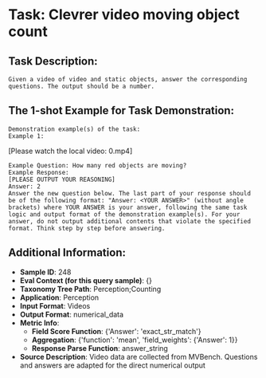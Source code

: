 # Task: Clevrer video moving object count

## Task Description:

```
Given a video of video and static objects, answer the corresponding questions. The output should be a number.
```

## The 1-shot Example for Task Demonstration:

```
Demonstration example(s) of the task:
Example 1:
```

[Please watch the local video: 0.mp4]

```
Example Question: How many red objects are moving?
Example Response:
[PLEASE OUTPUT YOUR REASONING]
Answer: 2
Answer the new question below. The last part of your response should be of the following format: "Answer: <YOUR ANSWER>" (without angle brackets) where YOUR ANSWER is your answer, following the same task logic and output format of the demonstration example(s). For your answer, do not output additional contents that violate the specified format. Think step by step before answering.
```

## Additional Information:

- **Sample ID**: 248
- **Eval Context (for this query sample)**: {}
- **Taxonomy Tree Path**: Perception;Counting
- **Application**: Perception
- **Input Format**: Videos
- **Output Format**: numerical_data
- **Metric Info**:
  - **Field Score Function**: {'Answer': 'exact_str_match'}
  - **Aggregation**: {'function': 'mean', 'field_weights': {'Answer': 1}}
  - **Response Parse Function**: answer_string
- **Source Description**: Video data are collected from MVBench. Questions and answers are adapted for the direct numerical output
